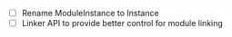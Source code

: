 - [ ] Rename ModuleInstance to Instance
- [ ] Linker API to provide better control for module linking
